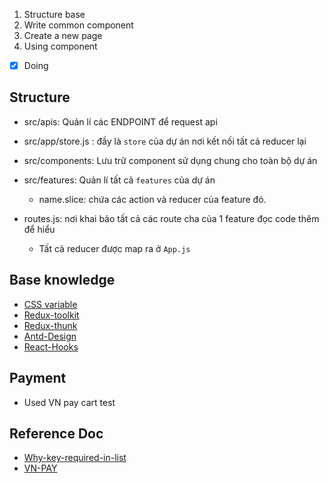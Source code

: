1. Structure base
2. Write common component
3. Create a new page
4. Using component




- [x] Doing
## Structure
- src/apis: Quản lí các ENDPOINT để request api
- src/app/store.js : đầy là `store` của dự án nơi kết nối tất cả reducer lại 
- src/components: Lưu trữ component sử dụng chung cho toàn bộ dự án
- src/features: Quản lí tất cả `features` của dự án
  - name.slice: chứa các action và reducer của feature đó.

- routes.js: nơi khai bảo tất cả các route cha của 1 feature đọc code thêm để hiểu
  - Tất cả reducer được map ra ở `App.js`


## Base knowledge
- [CSS variable](https://developer.mozilla.org/en-US/docs/Web/CSS/Using_CSS_custom_properties)
- [Redux-toolkit](https://redux-toolkit.js.org/introduction/getting-started)
- [Redux-thunk](https://redux-toolkit.js.org/api/createAsyncThunk)
- [Antd-Design](https://ant.design/components/overview/)
- [React-Hooks](https://reactjs.org/docs/hooks-intro.html)

## Payment
- Used VN pay cart test
## Reference Doc
- [Why-key-required-in-list](https://reactjs.org/docs/lists-and-keys.html)
- [VN-PAY](https://sandbox.vnpayment.vn/apis/vnpay-demo/)
